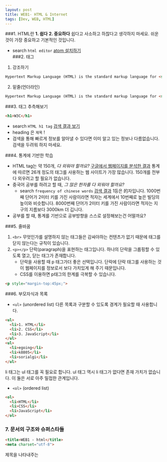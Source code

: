 ```yaml
---
layout: post
title: WEB1- HTML & Internet
tags: [Dev, WEB, HTML]
---
```


###1. HTML란
**1. 쉽다**
**2. 중요하다**
쉽다고 사소하고 하찮다고 생각하지 마세요. 쉬운 것이 가장 중요하고 기본적인 것입니다.

- search `html editor`
  [atom 설치하기](https://atom.io/)  
###2. 태그
1. 강조하기
```html
Hypertext Markup Language (HTML) is the standard markup language for <strong>creating web pages</strong> and web applications.
```
2. 밑줄(언더라인)
```html
Hypertext Markup Language (HTML) is the standard markup language for <strong>creating <u>web</u> pages</strong> and web applications.
```
###3. 태그 추측해보기
```html
<h1>W3C</h1>
```
* search `HTML h1 tag` 
[검색 결과 보기](https://www.w3schools.com/tags/tag_hn.asp)
* heading 은 `제목` !
* 검색을 통해 빠르게 정보를 알아낼 수 있다면 이미 알고 있는 정보나 다름없습니다. 검색을 두려워 하지 마세요.  

###4. 통계에 기반한 학습
* HTML tag는 약 150개, *다 외워야 할까요?*
  [구글에서 웹페이지를 분석한 결과](https://advancedwebranking.com/html/)
  통계에 따르면 26개 정도의 태그를 사용하는 웹 사이트가 가장 많습니다.
  150개를 전부 다 외우려고 할 필요가 없습니다.
* 중국어 공부를 하려고 할 때, *그 많은 한자를 다 외워야 할까요?*
  * search `frequency of chinese words`
    [검색 결과](http://lingua.mtsu.edu/chinese-computing/statistics/char/list.php?Which=MO)
  1등은 的자입니다.
  1000번째 단어가 2미터 키를 가진 사람이라면 적자는 세계에서 10번째로 높은 빌딩의 높이와 비슷합니다.
  8000번째 단어가 2미터 키를 가진 사람이라면 적자는 지구의 지름보다 3000km 더 깁니다.
* 공부를 할 때, 통계를 기반으로 공부방향을 스스로 설정해보는건 어떨까요?

###5. 줄바꿈
1. `<br>`
   무엇인가를 설명하지 않는 태그들은 감싸야하는 컨텐츠가 없기 때문에 태그를 닫지 않는다는 규칙이 있습니다.
2. `<p></p>`
   단락(paragraph)을 표현하는 태그입니다.
   하나의 단락을 그룹핑할 수 있도록 열고, 닫는 태그가 존재합니다.
   * 단락을 사용할 때 p 태그가더 좋은 선택입니다. 단락에 단락 태그를 사용하는 것이 웹페이지를 정보로서 보다 가치있게 해 주기 때문입니다.
   * CSS를 이용하면 p태그의 한계를 극복할 수 있습니다.
```html
<p style="margin-top:45px;">
```
###6. 부모자식과 목록
* `<ul>` (unordered list)
  다른 목록과 구분할 수 있도록 경계가 필요할 때 사용합니다.
```html
<ul>
  <li>1. HTML</li>
  <li>2. CSS</li>
  <li>3. JavaScript</li>
</ul>
<ul>
  <li>egoing</li>
  <li>k8805</li>
  <li>sorialgi</li>
</ul>
```
li 태그는 ul 태그를 꼭 필요로 합니다. ul 태그 역시 li 태그가 없다면 존재 가치가 없습니다. 이 둘은 서로 아주 밀접한 관계입니다.
* `<ol>` (ordered list)
```html
<ol>
  <li>HTML</li>
  <li>CSS</li>
  <li>JavaScript</li>
</ol>
```

### 7. 문서의 구조와 슈퍼스타들
```html
<title>WEB1 - html</title>
<meta charset="utf-8">
```
제목을 나타내주는 <title> 태그와 한글이 깨지지 않도록 웹페이지를 UTF-8 방식으로 열도록 하는 <meta charset> 태그입니다.
이 코드들은 본문이 아니고, 본문을 설명합니다.
본문과 본문을 설명하는 코드를 분리하기 위해 본문은 body 태그로, 본문을 설명하는 태그는 head 태그를 사용합니다.
또 body 태그와 head 태그를 감싸는 하나의 태그, html 태그로 전체를 감싸줍니다.
또 이 웹페이지가 HTML로서 만들어졌다는 것을 표현하기 위해서  문서의 시작에 아래와 같은 코드를 추가합니다. `<!doctype html>`
```html
<!doctype html>
<html>
<head>
  <title>WEB1 - html</title>
  <meta charset="utf-8">
</head>
<body>
  <ol>
    <li>HTML</li>
    <li>CSS</li>
    <li>JavaScript</li>
  </ol>
  <h1>HTML</h1>
  <p>Hypertext Markup Language (HTML) is the standard markup language for <strong>creating <u>web</u> pages</strong> and web applications.Web browsers receive HTML documents from a web server or from local storage and render them into multimedia web pages. HTML describes the structure of a web page semantically and originally included cues for the appearance of the document.
  <img src="coding.jpg" width="100%">
  </p><p style="margin-top:45px;">HTML elements are the building blocks of HTML pages. With HTML constructs, images and other objects, such as interactive forms, may be embedded into the rendered page. It provides a means to create structured documents by denoting structural semantics for text such as headings, paragraphs, lists, links, quotes and other items. HTML elements are delineated by tags, written using angle brackets.
  </p>
</body>
</html>
```
* 공부를 하면 이렇게 눈이 밝아지고 시력이 좋아집니다. 예전에는 보이지 않았던 것이 보입니다.

###8. 링크
```html
<a href="https://www.w3.org/TR/html5/" target="_blank" title="html5 specification">Hypertext Markup Language (HTML)</a>
```
###9. 원시웹
[세계 최초의 웹페이지](http://info.cern.ch)

